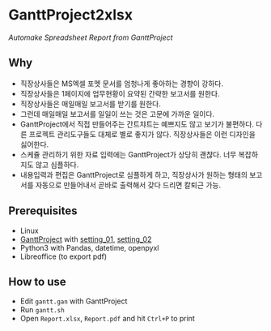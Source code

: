 # GanttProject2xlsx
_Automake Spreadsheet Report from GanttProject_



## Why

* 직장상사들은 MS엑셀 포멧 문서를 엄청나게 좋아하는 경향이 강하다.
* 직장상사들은 1페이지에 업무현황이 요약된 간략한 보고서를 원한다.
* 직장상사들은 매일매일 보고서를 받기를 원한다.
* 그런데 매일매일 보고서를 일일이 쓰는 것은 고문에 가까운 일이다.
* GanttProject에서 직접 만들어주는 간트챠트는 예쁘지도 않고 보기가 불편하다.  다른 프로젝트 관리도구들도 대체로 별로 좋지가 않다.  직장상사들은 이런 디자인을 싫어한다.
* 스케쥴 관리하기 위한 자료 입력에는 GanttProject가 상당히 괜챦다.  너무 복잡하지도 않고 심플하다.
* 내용입력과 편집은 GanttProject로 심플하게 하고, 직장상사가 원하는 형태의 보고서를 자동으로 만들어내서 곧바로 출력해서 갖다 드리면 칼퇴근 가능.



## Prerequisites

* Linux
* [GanttProject](https://www.ganttproject.biz/) with [setting_01](setting_01.png), [setting_02](setting_02.png)
* Python3 with Pandas, datetime, openpyxl
* Libreoffice (to export pdf)



## How to use

* Edit `gantt.gan` with GanttProject
* Run `gantt.sh`
* Open `Report.xlsx`, `Report.pdf` and hit `Ctrl+P` to print

